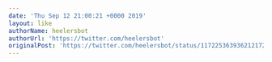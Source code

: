 ```yaml
---
date: 'Thu Sep 12 21:00:21 +0000 2019'
layout: like
authorName: heelersbot
authorUrl: 'https://twitter.com/heelersbot'
originalPost: 'https://twitter.com/heelersbot/status/1172253639362121728'
---
```

